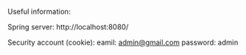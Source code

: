 Useful information:

Spring server:
http://localhost:8080/

Security account (cookie):
eamil: admin@gmail.com
password: admin
